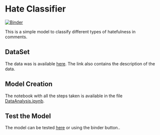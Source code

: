 # Hate Classifier

[![Binder](https://mybinder.org/badge_logo.svg)](https://mybinder.org/v2/gh/Fernandohf/HateClassifier/master?urlpath=https%3A%2F%2Fgithub.com%2FFernandohf%2FHateClassifier%2Fblob%2Fmaster%2FTestModel.ipynb)

This is a simple model to classify different types of hatefulness in comments.

## DataSet

The data was is available [here](https://figshare.com/projects/Wikipedia_Talk/16731). The link also contains the description of the data.

## Model Creation

The notebook with all the steps taken is available in the file [DataAnalysis.ipynb](https://github.com/Fernandohf/HateClassifier/blob/master/DataAnalysis.ipynb).

## Test the Model

The model can be tested [here](https://mybinder.org/v2/gh/Fernandohf/HateClassifier/master?urlpath=https%3A%2F%2Fgithub.com%2FFernandohf%2FHateClassifier%2Fblob%2Fmaster%2FTestModel.ipynb) or using the binder button..